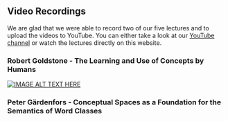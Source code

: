 ## Video Recordings

We are glad that we were able to record two of our five lectures and to upload the videos to YouTube. You can either take a look at our [YouTube channel](https://www.youtube.com/channel/UCBv8-oR5vH25vkuWLPzg5UQ) or watch the lectures directly on this website.

### Robert Goldstone - The Learning and Use of Concepts by Humans

[![IMAGE ALT TEXT HERE](https://img.youtube.com/vi/rUu7lIxjUnM/0.jpg)](https://www.youtube.com/watch?v=rUu7lIxjUnM)

### Peter Gärdenfors - Conceptual Spaces as a Foundation for the Semantics of Word Classes
